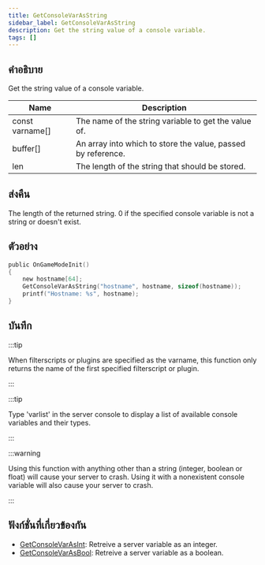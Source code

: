 ```yaml
---
title: GetConsoleVarAsString
sidebar_label: GetConsoleVarAsString
description: Get the string value of a console variable.
tags: []
---
```


## คำอธิบาย

Get the string value of a console variable.

| Name            | Description                                                  |
| --------------- | ------------------------------------------------------------ |
| const varname[] | The name of the string variable to get the value of.         |
| buffer[]        | An array into which to store the value, passed by reference. |
| len             | The length of the string that should be stored.              |

## ส่งคืน

The length of the returned string. 0 if the specified console variable is not a string or doesn't exist.

## ตัวอย่าง

```c
public OnGameModeInit()
{
    new hostname[64];
    GetConsoleVarAsString("hostname", hostname, sizeof(hostname));
    printf("Hostname: %s", hostname);
}
```

## บันทึก

:::tip

When filterscripts or plugins are specified as the varname, this function only returns the name of the first specified filterscript or plugin.

:::

:::tip

Type 'varlist' in the server console to display a list of available console variables and their types.

:::

:::warning

Using this function with anything other than a string (integer, boolean or float) will cause your server to crash. Using it with a nonexistent console variable will also cause your server to crash.

:::

## ฟังก์ชั่นที่เกี่ยวข้องกัน

- [GetConsoleVarAsInt](../functions/GetConsoleVarAsInt): Retreive a server variable as an integer.
- [GetConsoleVarAsBool](../functions/GetConsoleVarAsBool): Retreive a server variable as a boolean.

